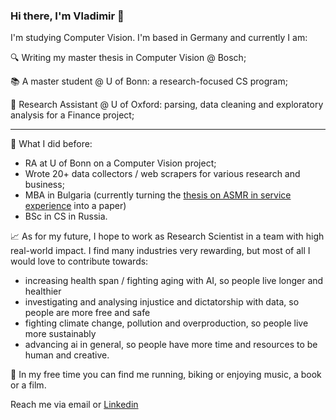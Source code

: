 ### Hi there, I'm Vladimir 👋

I'm studying Computer Vision. I'm based in Germany and currently I am:

🔍 Writing my master thesis in Computer Vision @ Bosch;

📚 A master student @ U of Bonn: a research-focused CS program;

📃 Research Assistant @ U of Oxford: parsing, data cleaning and exploratory analysis for a Finance project;

_____
🚈 What I did before:
- RA at U of Bonn on a Computer Vision project;
- Wrote 20+ data collectors / web scrapers for various research and business;
- MBA in Bulgaria (currently turning the [thesis on ASMR in service experience](https://asmruniversity.com/tag/vladimir-fedoseev/) into a paper)
- BSc in CS in Russia.

📈 As for my future, I hope to work as Research Scientist in a team with high real-world impact. I find many industries very rewarding, but most of all I would love to contribute towards:

- increasing health span / fighting aging with AI, so people live longer and healthier
- investigating and analysing injustice and dictatorship with data, so people are more free and safe
- fighting climate change, pollution and overproduction, so people live more sustainably
- advancing ai in general, so people have more time and resources to be human and creative.

🏃 In my free time you can find me running, biking or enjoying music, a book or a film.

Reach me via email or [Linkedin](https://www.linkedin.com/in/v-fedoseev/)
